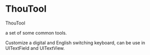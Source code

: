 # ThouTool
ThouTool

a set of some common tools.

Customize a digital and English switching keyboard, can be use in UITextField and UITextView.
